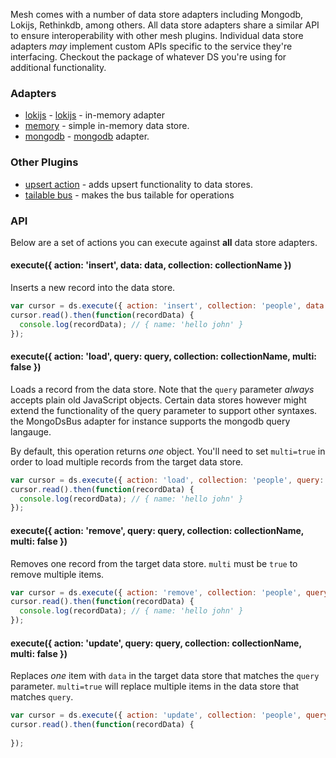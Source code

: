Mesh comes with a number of data store adapters including Mongodb, Lokijs, Rethinkdb, among others. All data store
adapters share a similar API to ensure interoperability with other mesh plugins. Individual data store adapters *may* implement custom
APIs specific to the service they're interfacing. Checkout the package of whatever DS you're using for additional functionality.

### Adapters

- [lokijs](https://github.com/crcn/mesh.js/tree/master/packages/mesh-loki-ds-bus) - [lokijs](//lokijs.org/) - in-memory adapter
- [memory](https://github.com/crcn/mesh.js/tree/master/packages/mesh-memory-ds-bus) - simple in-memory data store.
- [mongodb](https://github.com/crcn/mesh.js/tree/master/packages/mesh-mongo-ds-bus) - [mongodb](//mongodb.org) adapter.


### Other Plugins

- [upsert action](https://github.com/crcn/mesh.js/tree/master/packages/mesh-upsert-action-bus) - adds upsert functionality to data stores.
- [tailable bus](https://github.com/crcn/mesh.js/tree/master/packages/mesh-tailable-bus) - makes the bus tailable for operations

### API

Below are a set of actions you can execute against **all** data store adapters.

#### execute({ action: 'insert', data: data, collection: collectionName })

Inserts a new record into the data store.

```javascript
var cursor = ds.execute({ action: 'insert', collection: 'people', data: { name: 'lowe bouie' });
cursor.read().then(function(recordData) {
  console.log(recordData); // { name: 'hello john' }
});
```

#### execute({ action: 'load', query: query, collection: collectionName, multi: false })

Loads a record from the data store. Note that the `query` parameter *always* accepts plain old JavaScript objects. Certain
data stores however might extend the functionality of the query parameter to support other syntaxes. the MongoDsBus adapter for instance
supports the mongodb query langauge.

By default, this operation returns *one* object. You'll need to set `multi=true` in order to load multiple records from the target
data store.

```javascript
var cursor = ds.execute({ action: 'load', collection: 'people', query: { name: 'lowe bouie' }});
cursor.read().then(function(recordData) {
  console.log(recordData); // { name: 'hello john' }
});
```

#### execute({ action: 'remove', query: query, collection: collectionName, multi: false })

Removes one record from the target data store. `multi` must be `true` to remove multiple items. 

```javascript
var cursor = ds.execute({ action: 'remove', collection: 'people', query: { name: 'lowe bouie' }});
cursor.read().then(function(recordData) {
  console.log(recordData); // { name: 'hello john' }
});
```

#### execute({ action: 'update', query: query, collection: collectionName, multi: false })

Replaces *one* item with `data` in the target data store that matches the `query` parameter. `multi=true` will replace multiple items in the data store
that matches `query`.

```javascript
var cursor = ds.execute({ action: 'update', collection: 'people', query: { name: 'lowe bouie' }, data: { name: 'ya bouie' });
cursor.read().then(function(recordData) {
  
});
```
